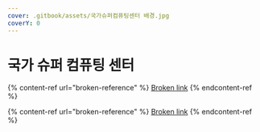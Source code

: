 ```yaml
---
cover: .gitbook/assets/국가슈퍼컴퓨팅센터 배경.jpg
coverY: 0
---
```


# 국가 슈퍼 컴퓨팅 센터

{% content-ref url="broken-reference" %}
[Broken link](broken-reference)
{% endcontent-ref %}

{% content-ref url="broken-reference" %}
[Broken link](broken-reference)
{% endcontent-ref %}
